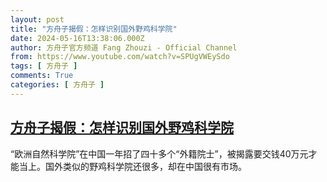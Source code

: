 ```yaml
---
layout: post
title: "方舟子揭假：怎样识别国外野鸡科学院"
date: 2024-05-16T13:38:06.000Z
author: 方舟子官方频道 Fang Zhouzi - Official Channel
from: https://www.youtube.com/watch?v=SPUgVWEySdo
tags: [ 方舟子 ]
comments: True
categories: [ 方舟子 ]
---
```

<!--1715866686000-->
[方舟子揭假：怎样识别国外野鸡科学院](https://www.youtube.com/watch?v=SPUgVWEySdo)
------

<div>
“欧洲自然科学院”在中国一年招了四十多个“外籍院士”，被揭露要交钱40万元才能当上。国外类似的野鸡科学院还很多，却在中国很有市场。
</div>
